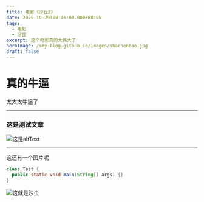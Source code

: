 ```yaml
---
title: 电影《沙丘2》
date: 2025-10-29T00:46:00.000+08:00
tags:
  - 电影
  - 沙丘
excerpt: 这个电影真的太伟大了
heroImage: /smy-blog.github.io/images/shachenbao.jpg
draft: false
---
```

# 真的牛逼

太太太牛逼了

- - -

### 这是测试文章

![这是altText](/smy-blog.github.io/images/shamo.jpg "这是标题")

- - -

这还有一个图片呢

```java
class Test {
  public static void main(String[] args) {}
}
```

![这就是沙虫](/smy-blog.github.io/images/shachong.jpg "这是沙虫标题")

